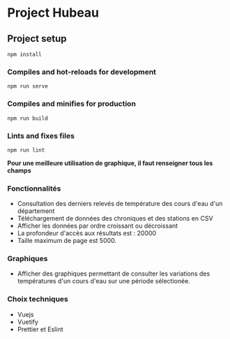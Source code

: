 # Project Hubeau

## Project setup
```
npm install
```

### Compiles and hot-reloads for development
```
npm run serve
```

### Compiles and minifies for production
```
npm run build
```

### Lints and fixes files
```
npm run lint
```

**Pour une meilleure utilisation de graphique, il faut renseigner tous les champs**

### Fonctionnalités 
<ul>
    <li>Consultation des derniers relevés de température des cours d'eau d'un département</li>
    <li>Téléchargement de données des chroniques et des stations en CSV</li>
    <li>Afficher les données par ordre croissant ou décroissant </li>
    <li>La profondeur d'accès aux résultats est : 20000</li>
    <li>Taille maximum de page est 5000.</li>
</ul>

### Graphiques

<ul>
    <li>Afficher des graphiques permettant de consulter les variations des températures d'un cours d'eau sur une période sélectionée.</li>
</ul>


### Choix techniques

<ul>
    <li>Vuejs</li>
    <li>Vuetify</li>
    <li>Prettier et Eslint</li>
</ul>


